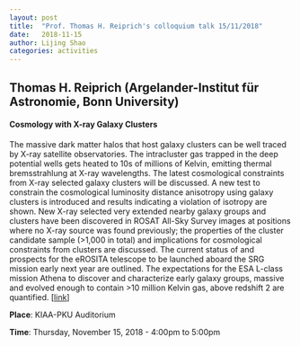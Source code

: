 ```yaml
---
layout: post
title:  "Prof. Thomas H. Reiprich's colloquium talk 15/11/2018"
date:   2018-11-15
author: Lijing Shao
categories: activities
---
```


## Thomas H. Reiprich (Argelander-Institut für Astronomie, Bonn University)

#### Cosmology with X-ray Galaxy Clusters

The massive dark matter halos that host galaxy clusters can be well traced by
X-ray satellite observatories. The intracluster gas trapped in the deep
potential wells gets heated to 10s of millions of Kelvin, emitting thermal
bremsstrahlung at X-ray wavelengths. The latest cosmological constraints from
X-ray selected galaxy clusters will be discussed. A new test to constrain the
cosmological luminosity distance anisotropy using galaxy clusters is introduced
and results indicating a violation of isotropy are shown. New X-ray selected
very extended nearby galaxy groups and clusters have been discovered in ROSAT
All-Sky Survey images at positions where no X-ray source was found previously;
the properties of the cluster candidate sample (>1,000 in total) and
implications for cosmological constraints from clusters are discussed. The
current status of and prospects for the eROSITA telescope to be launched aboard
the SRG mission early next year are outlined. The expectations for the ESA
L-class mission Athena to discover and characterize early galaxy groups,
massive and evolved enough to contain >10 million Kelvin gas, above redshift 2
are quantified. [[link](http://kiaa.pku.edu.cn/colloquia/cosmology-x-ray-galaxy-clusters)]

**Place**: KIAA-PKU Auditorium

**Time**: Thursday, November 15, 2018 - 4:00pm to 5:00pm
